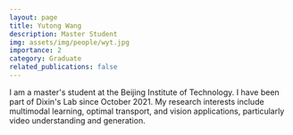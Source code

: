 ```yaml
---
layout: page
title: Yutong Wang
description: Master Student
img: assets/img/people/wyt.jpg
importance: 2
category: Graduate 
related_publications: false
---
```


I am a master's student at the Beijing Institute of Technology. I have been part of Dixin's Lab since October 2021. My research interests include multimodal learning, optimal transport, and vision applications, particularly video understanding and generation.
